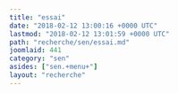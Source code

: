 ```yaml
---
title: "essai"
date: "2018-02-12 13:00:16 +0000 UTC"
lastmod: "2018-02-12 13:01:59 +0000 UTC"
path: "recherche/sen/essai.md"
joomlaid: 441
category: "sen"
asides: ["sen.+menu+"]
layout: "recherche"
---
```


